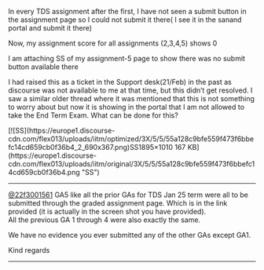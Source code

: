 In every TDS assignment after the first, I have not seen a submit button in
the assignment page so I could not submit it there( I see it in the sanand
portal and submit it there)

Now, my assignment score for all assignments (2,3,4,5) shows 0

I am attaching SS of my assignment-5 page to show there was no submit button
available there

I had raised this as a ticket in the Support desk(21/Feb) in the past as
discourse was not available to me at that time, but this didn’t get resolved.
I saw a similar older thread where it was mentioned that this is not something
to worry about but now it is showing in the portal that I am not allowed to
take the End Term Exam. What can be done for this?  

[![SS](https://europe1.discourse-
cdn.com/flex013/uploads/iitm/optimized/3X/5/5/55a128c9bfe559f473f6bbefc14cd659cb0f36b4_2_690x367.png)SS1895×1010
167 KB](https://europe1.discourse-
cdn.com/flex013/uploads/iitm/original/3X/5/5/55a128c9bfe559f473f6bbefc14cd659cb0f36b4.png
"SS")



---

[@22f3001561](/u/22f3001561) GA5 like all the prior GAs for TDS Jan 25 term
were all to be submitted through the graded assignment page. Which is in the
link provided (it is actually in the screen shot you have provided).  
All the previous GA 1 through 4 were also exactly the same.

We have no evidence you ever submitted any of the other GAs except GA1.

Kind regards



---

